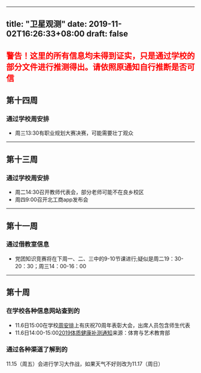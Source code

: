  ---
title: "卫星观测"
date: 2019-11-02T16:26:33+08:00
draft: false
---
<h2 style="color:red">警告！这里的所有信息均未得到证实，只是通过学校的部分文件进行推测得出。请依照原通知自行推断是否可信</h2>

## 第十四周
### 通过学校周安排
- 周三13:30有职业规划大赛决赛，可能需要壮丁观众
---
## 第十三周
### 通过学校周安排
- 周二14:30召开教师代表会，部分老师可能不在良乡校区
- 周四9:00召开北工商app发布会
---
## 第十一周
### 通过借教室信息
- 党团知识竞赛将在下周一、二、三中的9-10节课进行;疑似是周二19：30-20：30；周三14：00-16：00
---
## 第十周
### 在学校各种信息网站查到的
- 11.6日15:00在学校[周安排](http://www.btbu.edu.cn/xysh/bgxx1/hyap/159151.htm)上有庆祝70周年表彰大会，出席人员包含师生代表
- 11.6日14:00-15:00[2019体质健康补测通知](http://sports.btbu.edu.cn/tzgg/158924.htm)来源：体育与艺术教育部
### 通过各种渠道了解到的
11.15（周五）会进行学习大作战，如果天气不好则改为11.17（周日）